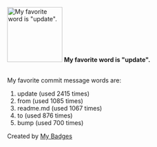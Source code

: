 <img src="https://github.com/my-badges/my-badges/blob/master/src/all-badges/favorite-word/favorite-word.png?raw=true" alt="My favorite word is &quot;update&quot;." title="My favorite word is &quot;update&quot;." width="128">
<strong>My favorite word is &quot;update&quot;.</strong>
<br><br>

My favorite commit message words are:

1. update (used 2415 times)
2. from (used 1085 times)
3. readme.md (used 1067 times)
4. to (used 876 times)
5. bump (used 700 times)


Created by <a href="https://github.com/my-badges/my-badges">My Badges</a>